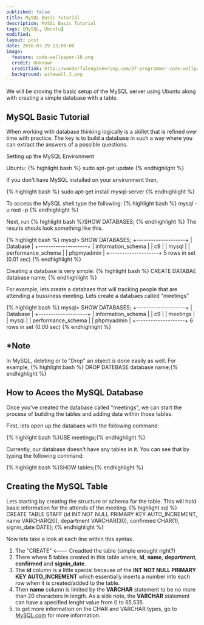 ```yaml
---
published: false
title: MySQL Basic Tutorial
description: MySQL Basic Tutorial
tags: [MySQL, Ubuntu]
modified:
layout: post
date: 2016-03-29 13:00:00
image:
  feature: code-wallpaper-18.png
  credit: Unknown
  creditlink: http://wonderfulengineering.com/37-programmer-code-wallpaper-backgrounds-free-download/
  background: witewall_3.png
---
```


We will be croving the basic setup of the MySQL server using Ubuntu along with creating a simple database with a table.

## MySQL Basic Tutorial

When working with database thinking logically is a skillet that is refined over time with practice. The key is to build a database in  such a way where you can extract the answers of a possible questions.

Setting up the MySQL Environment

Ubuntu:
{% highlight bash %}
sudo apt-get update
{% endhighlight %}

If you don't have MySQL installed on your environment then,

{% highlight bash %}
sudo apt-get install mysql-server
{% endhighlight %}

To access the MySQL shell type the following:
{% highlight bash %}
mysql -u root -p
{% endhighlight %}

Next, run {% highlight bash %}SHOW DATABASES; {% endhighlight %} The results shouls look something like this.

{% highlight bash %}
mysql> SHOW DATABASES;
+--------------------+
| Database           |
+--------------------+
| information_schema |
| c9                 |
| mysql              |
| performance_schema |
| phpmyadmin         |
+--------------------+
5 rows in set (0.01 sec)
{% endhighlight %}

Creating a database is very simple:
{% highlight bash %}
CREATE DATABAE database name;
{% endhighlight %}

For example, lets create a databaes that will tracking people that are attending a bussiness meeting.
Lets create a databaes called "meetings"

{% highlight bash %}
mysql> SHOW DATABASES;
+--------------------+
| Database           |
+--------------------+
| information_schema |
| c9                 |
| meetings           |
| mysql              |
| performance_schema |
| phpmyadmin         |
+--------------------+
6 rows in set (0.00 sec)
{% endhighlight %}

## *Note 
In MySQL, deleting or to "Drop" an object is done easily as well. For example, {% highlight bash %} DROP DATEBASE database name;{% endhighlight %}

## How to Acees the MySQL Database
Once you've created the database called "meetings", we can start the process of building the tables and adding data within those tables.

First, lets open up the databaes with the following command:

{% highlight bash %}USE meetings;{% endhighlight %}

Currently, our database doesn't have any tables in it. You can see that by typing the following command:

{% highlight bash %}SHOW tables;{% endhighlight %}

## Creating the MySQL Table

Lets starting by creating the structure or schema for the table. This will hold basic information for the attends of the meeting.
{% highlight sql %}
CREATE TABLE STAFF (id INT NOT NULL PRIMARY KEY AUTO_INCREMENT, 
name VARCHAR(20),
department VARCHAR(30),
confirmed CHAR(1), 
signin_date DATE);
{% endhighlight %}

Now lets take a look at each line within this syntax.

1. The "CREATE" <--- Creadted the table (simple enought right?)
2. There where 5 tables created in this table  where, **id**, **name**, **department**, **confirmed** and **signin_date**.
3. The **id** column is a little special because of the **INT NOT NULL PRIMARY KEY AUTO_INCREMENT** which essentially inserts a number into each row when it is created/added to the table.
4. Then **name** column is limited by the  **VARCHAR** statement to be no more than 20 characters in length. As a side note, the **VARCHAR** statement can have a specified lenght value from 0 to 65,535.
5. to get more information on the CHAR and VARCHAR types, go to [MySQL.com](http://dev.mysql.com/doc/refman/5.7/en/char.html) for more information.


